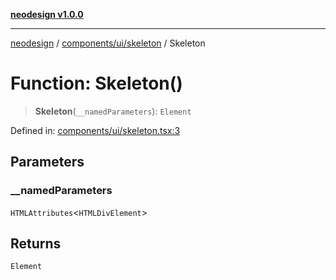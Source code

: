 [**neodesign v1.0.0**](../../../../README.md)

***

[neodesign](../../../../modules.md) / [components/ui/skeleton](../README.md) / Skeleton

# Function: Skeleton()

> **Skeleton**(`__namedParameters`): `Element`

Defined in: [components/ui/skeleton.tsx:3](https://github.com/mladjom/neodesign/blob/12ebc446849a001345c104056aef95c6372b148e/components/ui/skeleton.tsx#L3)

## Parameters

### \_\_namedParameters

`HTMLAttributes`\<`HTMLDivElement`\>

## Returns

`Element`
